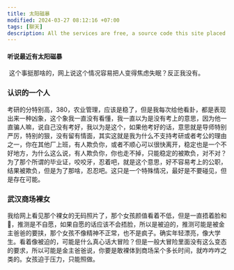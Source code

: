 ```yaml
---
title: 太阳磁暴
modified: 2024-03-27 08:12:16 +07:00
tags: [聊天]
description: All the services are free, a source code this site placed on github repository and intergration with netlify service, another service that you can use is github page for hosting your own static site.
---
```


####  听说最近有太阳磁暴

​	这个事挺那啥的，网上说这个情况容易把人变得焦虑失眠？反正我没有。

### 认识的一个人

​	考研的分特别高，380，农业管理，应该是稳了，但是我每次给他看卦，都是表现出来一种凶象，这个象我一直没有看懂，我一直以为是没有考上的意思，因为他一直骗人嘛，说自己没有考好，我以为是这个，如果他考好的话，意思就是导师特别严厉，特别的狠，没有留有情面，其实这就是我为什么不支持考研或者考公的理由之一，你在其他厂上班，有人欺负你，或者不顺心可以很快离开，稳定也是一个不好地方，为什么这么说，有人欺负你，你也走不掉，只能稳定的被欺负，对不对？为了那个所谓的毕业证，咬咬牙，忍着吧，就是这个意思，好不容易考上的公职，结果被欺负，但是为了那啥，忍忍吧。这只是一个特殊情况，最好是不要碰见，但是存在可能。

### 武汉商场裸女

​	我给网上看见那个裸女的无码照片了，那个女孩颜值看着不低，但是一直捂着脸和🐻，推测是不自愿，如果自愿的话应该不会捂脸，所以是被迫的，推测可能是被金主爸爸的要挟，那个女孩不像精神不正常，也不是疯子。确实年轻漂亮，像大学生。看着像被迫的，可能是什么真心话大冒险？但是一般大冒险里面没有这么变态的要求，所以可能是金主爸爸说，你要是敢裸体到商场呆个多长时间，就咋咋咋之类的。女孩迫于压力，只能照做。





